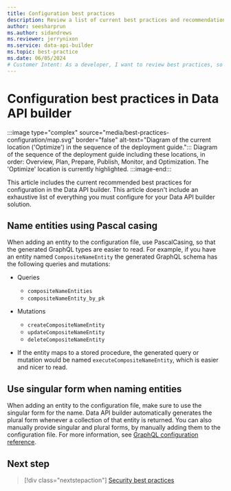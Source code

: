 ```yaml
---
title: Configuration best practices
description: Review a list of current best practices and recommendations for the configuration metadata in Data API builder.
author: seesharprun
ms.author: sidandrews
ms.reviewer: jerrynixon
ms.service: data-api-builder
ms.topic: best-practice
ms.date: 06/05/2024
# Customer Intent: As a developer, I want to review best practices, so that I can configure my API using current best practices.
---
```


# Configuration best practices in Data API builder

:::image type="complex" source="media/best-practices-configuration/map.svg" border="false" alt-text="Diagram of the current location ('Optimize') in the sequence of the deployment guide.":::
Diagram of the sequence of the deployment guide including these locations, in order: Overview, Plan, Prepare, Publish, Monitor, and Optimization. The 'Optimize' location is currently highlighted.
:::image-end:::

This article includes the current recommended best practices for configuration in the Data API builder. This article doesn't include an exhaustive list of everything you must configure for your Data API builder solution.

## Name entities using Pascal casing

When adding an entity to the configuration file, use PascalCasing, so that the generated GraphQL types are easier to read. For example, if you have an entity named `CompositeNameEntity` the generated GraphQL schema has the following queries and mutations:

- Queries
  - `compositeNameEntities`
  - `compositeNameEntity_by_pk`
- Mutations
  - `createCompositeNameEntity`
  - `updateCompositeNameEntity`
  - `deleteCompositeNameEntity`

- If the entity maps to a stored procedure, the generated query or mutation would be named `executeCompositeNameEntity`, which is easier and nicer to read.

## Use singular form when naming entities

When adding an entity to the configuration file, make sure to use the singular form for the name. Data API builder automatically generates the plural form whenever a collection of that entity is returned. You can also manually provide singular and plural forms, by manually adding them to the configuration file. For more information, see [GraphQL configuration reference](../reference-configuration.md#graphql-entities).

## Next step

> [!div class="nextstepaction"]
> [Security best practices](best-practices-security.md)
